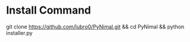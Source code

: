# Install Command
git clone https://github.com/lubro0/PyNimal.git && cd PyNimal && python installer.py
